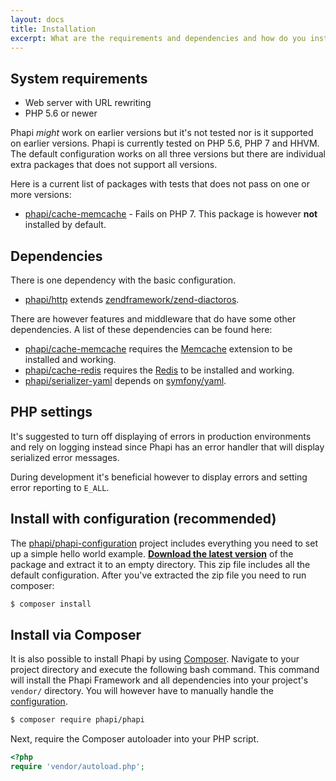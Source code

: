 ```yaml
---
layout: docs
title: Installation
excerpt: What are the requirements and dependencies and how do you install Phapi?
---
```


## System requirements
- Web server with URL rewriting
- PHP 5.6 or newer

Phapi *might* work on earlier versions but it's not tested nor is it supported on earlier versions. Phapi is currently tested on PHP 5.6, PHP 7 and HHVM. The default configuration works on all three versions but there are individual extra packages that does not support all versions.

Here is a current list of packages with tests that does not pass on one or more versions:

- [phapi/cache-memcache](https://github.com/phapi/cache-memcache) -  Fails on PHP 7. This package is however **not** installed by default.

## Dependencies
There is one dependency with the basic configuration.

- [phapi/http](https://github.com/phapi/http) extends [zendframework/zend-diactoros](https://github.com/zendframework/zend-diactoros).

There are however features and middleware that do have some other dependencies. A list of these dependencies can be found here:

- [phapi/cache-memcache](https://github.com/phapi/cache-memcache) requires the [Memcache](http://php.net/manual/en/book.memcache.php) extension to be installed and working.
- [phapi/cache-redis](https://github.com/phapi/cache-redis) requires the [Redis](http://redis.io) to be installed and working.
- [phapi/serializer-yaml](https://github.com/phapi/serializer-yaml) depends on [symfony/yaml](https://github.com/symfony/Yaml/).


## PHP settings

It's suggested to turn off displaying of errors in production environments and rely on logging instead since Phapi has an error handler that will display serialized error messages.

During development it's beneficial however to display errors and setting error reporting to <code>E_ALL</code>.

## Install with configuration (recommended)
The [phapi/phapi-configuration](https://github.com/phapi/phapi-configuration) project includes everything you need to set up a simple hello world example. **[Download the latest version](https://github.com/phapi/phapi-configuration/archive/master.zip)** of the package and extract it to an empty directory. This zip file includes all the default configuration. After you've extracted the zip file you need to run composer:

```bash
$ composer install
```

## Install via Composer
It is also possible to install Phapi by using [Composer](https://getcomposer.org/). Navigate to your project directory and execute the following bash command. This command will install the Phapi Framework and all dependencies into your project's <code>vendor/</code> directory. You will however have to manually handle the [configuration](/docs/started/configuration/).

```bash
$ composer require phapi/phapi
```

Next, require the Composer autoloader into your PHP script.

```php
<?php
require 'vendor/autoload.php';
```

